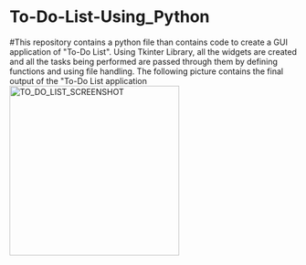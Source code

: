 # To-Do-List-Using_Python
#This repository contains a python file than contains code to create a GUI application of "To-Do List". Using Tkinter Library, all the widgets are created and all the tasks being performed are passed through them by defining functions and using file handling. The following picture contains the final output of the "To-Do List application
<img width="297" alt="TO_DO_LIST_SCREENSHOT" src="https://github.com/Shreya23094/To-Do-List-Using_Python/assets/118115266/86a3a80b-6673-49ee-b100-150b17c73e41">
